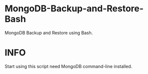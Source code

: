 # MongoDB-Backup-and-Restore-Bash
MongoDB Backup and Restore using Bash.

# INFO
Start using this script need MongoDB command-line installed.
